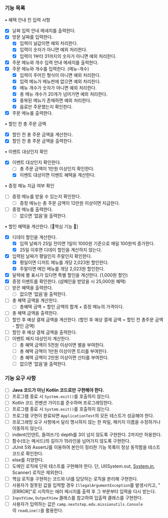 ### 기능 목록

• 혜택 안내 전 입력 사항

- [x]  날짜 입력 안내 메세지를 출력한다.
- [x]  방문 날짜를 입력한다.
    - [x]  입력이 널값이면 예외 처리한다.
    - [x]  입력이 숫자가 아니면 예외 처리한다.
    - [x]  입력이 1부터 31까지의 숫자가 아니면 예외 처리한다.
- [x]  주문 메뉴와 개수 입력 안내 메세지를 출력한다.
- [x]  주문 메뉴와 개수를 입력한다. (메뉴-개수)
    - [x]  입력이 주어진 형식이 아니면 예외 처리한다.
    - [x]  입력 메뉴가 메뉴판에 없으면 예외 처리한다.
    - [x]  메뉴 개수가 숫자가 아니면 예외 처리한다.
    - [x]  총 메뉴 개수가 20개가 넘어가면 예외 처리한다.
    - [x]  중복된 메뉴가 존재하면 예외 처리한다.
    - [x]  음료만 주문했는지 확인한다.
- [x]  주문 메뉴를 출력한다.

• 할인 전 총 주문 금액

- [x]  할인 전 총 주문 금액을 계산한다.
- [x]  할인 전 총 주문 금액을 출력한다.

• 이벤트 대상인지 확인

- [x]  이벤트 대상인지 확인한다.
    - [ ]  총 주문 금액이 1만원 이상인지 확인한다.
    - [x]  이벤트 대상이면 이벤트 혜택을 계산한다.

• 증정 메뉴 지급 여부 확인

- [ ]  증정 메뉴를 받을 수 있는지 확인한다.
    - [ ]  증정 메뉴는 총 주문 금액이 12만원 이상이면 지급한다.
- [ ]  증정 메뉴를 출력한다.
    - [ ]  없으면 ‘없음’을 출력한다.

• 할인 혜택을 계산한다. [🌟핵심 기능 🌟]

- [x]  디데이 할인을 계산한다.
    - [x]  입력 날짜가 25일 전이면 1일이 1000원 기준으로 매일 100원씩 증가한다.
    - [x]  25일 이후면 디데이 할인을 계산하지 않는다.
- [x]  입력된 날짜가 평일인지 주말인지 확인한다.
    - [x]  평일이면 디저트 메뉴를 개당 2,023원 할인한다.
    - [x]  주말이면 메인 메뉴를 개당 2,023원 할인한다.
- [x]  달력에 별 표시가 있다면 특별 할인을 계산한다. (1,000원 할인)
- [x]  증정 이벤트를 확인한다. (샴페인을 받았을 시 25,000원 혜택)
- [ ]  받은 혜택을 출력한다.
    - [ ]  없으면 ‘없음’을 출력한다.
- [ ]  총 혜택 금액을 계산한다.
    - [ ]  총혜택 금액 = 할인 금액의 합계 + 증정 메뉴의 가격이다.
- [ ]  총 혜택 금액을 출력한다.
- [ ]  할인 후 예상 결제 금액을 계산한다. (할인 후 예상 결제 금액 = 할인 전 총주문 금액 - 할인 금액)
- [ ]  할인 후 예상 결제 금액을 출력한다.
- [ ]  이벤트 배지 대상인지 계산한다.
    - [ ]  총 혜택 금액이 5천원 이상이면 별을 부여한다.
    - [ ]  총 혜택 금액이 1만원 이상이면 트리를 부여한다.
    - [ ]  총 혜택 금액이 2만원 이상이면 산타를 부여한다.
    - [ ]  없으면 ‘없음’을 출력한다.

### 기능 요구 사항

- [ ]  **Java 코드가 아닌 Kotlin 코드로만 구현해야 한다.**
- [ ]  프로그램 종료 시 `System.exit()`를 호출하지 않는다.
- [ ]  Kotlin 코드 컨벤션 가이드를 준수하며 프로그래밍한다.
- [ ]  프로그램 종료 시 `System.exit()`를 호출하지 않는다.
- [ ]  프로그램 구현이 완료되면 `ApplicationTest`의 모든 테스트가 성공해야 한다.
- [ ]  프로그래밍 요구 사항에서 달리 명시하지 않는 한 파일, 패키지 이름을 수정하거나 이동하지 않는다.
- [ ]  indent(인덴트, 들여쓰기) depth를 3이 넘지 않도록 구현한다. 2까지만 허용한다.
- [ ]  함수(또는 메서드)의 길이가 15라인을 넘어가지 않도록 구현한다.
- [ ]  JUnit 5와 AssertJ를 이용하여 본인이 정리한 기능 목록이 정상 동작함을 테스트 코드로 확인한다.
- [ ]  else를 지양한다.
- [ ]  도메인 로직에 단위 테스트를 구현해야 한다. 단, UI(System.out, [System.in](http://system.in/), Scanner) 로직은 제외한다.
- [ ]  핵심 로직을 구현하는 코드와 UI를 담당하는 로직을 분리해 구현한다.
- [ ]  사용자가 잘못된 값을 입력할 경우 `IllegalArgumentException`를 발생시키고, "[ERROR]"로 시작하는 에러 메시지를 출력 후 그 부분부터 입력을 다시 받는다.
- [ ]  `InputView`, `OutputView` 클래스를 참고하여 입출력 클래스를 구현한다.
- [ ]  사용자가 입력하는 값은 `camp.nextstep.edu.missionutils.Console`의 `readLine()`을 활용한다.